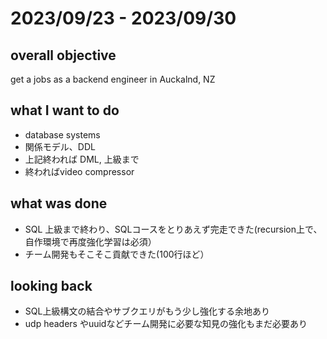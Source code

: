 # 2023/09/23 - 2023/09/30

## overall objective
get a jobs as a backend engineer in Auckalnd, NZ

## what I want to do
- database systems
- 関係モデル、DDL
- 上記終われば DML, 上級まで
- 終わればvideo compressor

## what was done
- SQL 上級まで終わり、SQLコースをとりあえず完走できた(recursion上で、自作環境で再度強化学習は必須）
- チーム開発もそこそこ貢献できた(100行ほど）

## looking back
- SQL上級構文の結合やサブクエリがもう少し強化する余地あり
- udp headers やuuidなどチーム開発に必要な知見の強化もまだ必要あり
